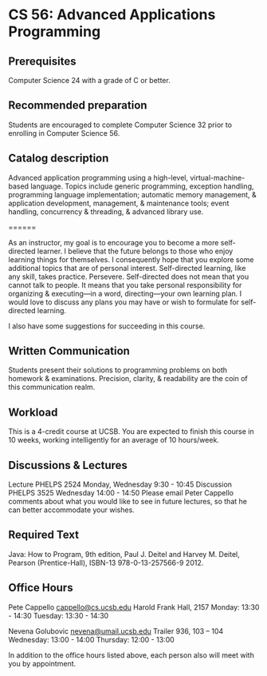 CS 56:  Advanced Applications Programming
===========

## Prerequisites

Computer Science 24 with a grade of C or better.

## Recommended preparation

Students are encouraged to complete Computer Science 32 prior to enrolling in Computer Science 56.

## Catalog description

Advanced application programming using a high-level, virtual-machine-based language. Topics include generic programming, exception handling, programming language implementation; automatic memory management, & application development, management, & maintenance tools; event handling, concurrency & threading, & advanced library use.

======

As an instructor, my goal is to encourage you to become a more self-directed learner. I believe that the future belongs to those who enjoy learning things for themselves. I consequently hope that you explore some additional topics that are of personal interest. Self-directed learning, like any skill, takes practice. Persevere. Self-directed does not mean that you cannot talk to people. It means that you take personal responsibility for organizing & executing—in a word, directing—your own learning plan. I would love to discuss any plans you may have or wish to formulate for self-directed learning.

I also have some suggestions for succeeding in this course.

## Written Communication

Students present their solutions to programming problems on both homework & examinations. Precision, clarity, & readability are the coin of this communication realm.

## Workload

This is a 4-credit course at UCSB. You are expected to finish this course in 10 weeks, working intelligently for an average of 10 hours/week.

## Discussions & Lectures

Lecture	PHELPS 2524	Monday, Wednesday	9:30 - 10:45
Discussion	PHELPS 3525	Wednesday	14:00 - 14:50
Please email Peter Cappello comments about what you would like to see in future lectures, so that he can better accommodate your wishes.

## Required Text

Java: How to Program, 9th edition, Paul J. Deitel and Harvey M. Deitel, Pearson (Prentice-Hall), ISBN-13 978-0-13-257566-9 2012.

## Office Hours

Pete Cappello	cappello@cs.ucsb.edu	Harold Frank Hall, 2157	Monday: 13:30 - 14:30
Tuesday: 13:30 - 14:30

Nevena Golubovic	nevena@umail.ucsb.edu	Trailer 936, 103 – 104	 Wednesday: 13:00 - 14:00
Thursday: 12:00 - 13:00

In addition to the office hours listed above, each person also will meet with you by appointment.
